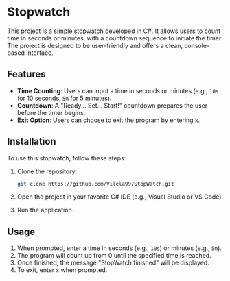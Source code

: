 # Stopwatch

This project is a simple stopwatch developed in C#. It allows users to count time in seconds or minutes, with a countdown sequence to initiate the timer. The project is designed to be user-friendly and offers a clean, console-based interface.

## Features

- **Time Counting**: Users can input a time in seconds or minutes (e.g., `10s` for 10 seconds, `5m` for 5 minutes).
- **Countdown**: A "Ready... Set... Start!" countdown prepares the user before the timer begins.
- **Exit Option**: Users can choose to exit the program by entering `x`.

## Installation

To use this stopwatch, follow these steps:

1. Clone the repository:

   ```bash
   git clone https://github.com/Vilela99/StopWatch.git
   ```

2. Open the project in your favorite C# IDE (e.g., Visual Studio or VS Code).

3. Run the application.

## Usage

1. When prompted, enter a time in seconds (e.g., `10s`) or minutes (e.g., `5m`).
2. The program will count up from 0 until the specified time is reached.
3. Once finished, the message "StopWatch finished" will be displayed.
4. To exit, enter `x` when prompted.


